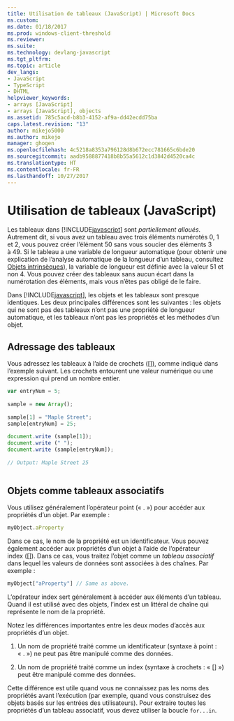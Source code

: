 ```yaml
---
title: Utilisation de tableaux (JavaScript) | Microsoft Docs
ms.custom: 
ms.date: 01/18/2017
ms.prod: windows-client-threshold
ms.reviewer: 
ms.suite: 
ms.technology: devlang-javascript
ms.tgt_pltfrm: 
ms.topic: article
dev_langs:
- JavaScript
- TypeScript
- DHTML
helpviewer_keywords:
- arrays [JavaScript]
- arrays [JavaScript], objects
ms.assetid: 785c5acd-b8b3-4152-af9a-dd42ecdd75ba
caps.latest.revision: "13"
author: mikejo5000
ms.author: mikejo
manager: ghogen
ms.openlocfilehash: 4c5218a8353a796128d8b672ecc781665c6bde20
ms.sourcegitcommit: aadb9588877418b8b55a5612c1d3842d4520ca4c
ms.translationtype: HT
ms.contentlocale: fr-FR
ms.lasthandoff: 10/27/2017
---
```

# <a name="using-arrays-javascript"></a>Utilisation de tableaux (JavaScript)
Les tableaux dans [!INCLUDE[javascript](../../javascript/includes/javascript-md.md)] sont *partiellement alloués*. Autrement dit, si vous avez un tableau avec trois éléments numérotés 0, 1 et 2, vous pouvez créer l’élément 50 sans vous soucier des éléments 3 à 49. Si le tableau a une variable de longueur automatique (pour obtenir une explication de l’analyse automatique de la longueur d’un tableau, consultez [Objets intrinsèques](../../javascript/intrinsic-objects-javascript.md)), la variable de longueur est définie avec la valeur 51 et non 4. Vous pouvez créer des tableaux sans aucun écart dans la numérotation des éléments, mais vous n’êtes pas obligé de le faire.  
  
 Dans [!INCLUDE[javascript](../../javascript/includes/javascript-md.md)], les objets et les tableaux sont presque identiques. Les deux principales différences sont les suivantes : les objets qui ne sont pas des tableaux n’ont pas une propriété de longueur automatique, et les tableaux n’ont pas les propriétés et les méthodes d’un objet.  
  
## <a name="addressing-arrays"></a>Adressage des tableaux  
 Vous adressez les tableaux à l’aide de crochets ([]), comme indiqué dans l’exemple suivant. Les crochets entourent une valeur numérique ou une expression qui prend un nombre entier.  
  
```JavaScript  
var entryNum = 5;  
  
sample = new Array();  
  
sample[1] = "Maple Street";  
sample[entryNum] = 25;  
  
document.write (sample[1]);  
document.write (" ");  
document.write (sample[entryNum]);  
  
// Output: Maple Street 25  
  
```  
  
## <a name="objects-as-associative-arrays"></a>Objets comme tableaux associatifs  
 Vous utilisez généralement l’opérateur point (« . ») pour accéder aux propriétés d’un objet. Par exemple :  
  
```JavaScript  
myObject.aProperty  
```  
  
 Dans ce cas, le nom de la propriété est un identificateur. Vous pouvez également accéder aux propriétés d’un objet à l’aide de l’opérateur index ([]). Dans ce cas, vous traitez l’objet comme un *tableau associatif* dans lequel les valeurs de données sont associées à des chaînes. Par exemple :  
  
```JavaScript  
myObject["aProperty"] // Same as above.  
```  
  
 L’opérateur index sert généralement à accéder aux éléments d’un tableau. Quand il est utilisé avec des objets, l’index est un littéral de chaîne qui représente le nom de la propriété.  
  
 Notez les différences importantes entre les deux modes d’accès aux propriétés d’un objet.  
  
1.  Un nom de propriété traité comme un identificateur (syntaxe à point : « . ») ne peut pas être manipulé comme des données.  
  
2.  Un nom de propriété traité comme un index (syntaxe à crochets : « [] ») peut être manipulé comme des données.  
  
 Cette différence est utile quand vous ne connaissez pas les noms des propriétés avant l’exécution (par exemple, quand vous construisez des objets basés sur les entrées des utilisateurs). Pour extraire toutes les propriétés d’un tableau associatif, vous devez utiliser la boucle `for...in`.